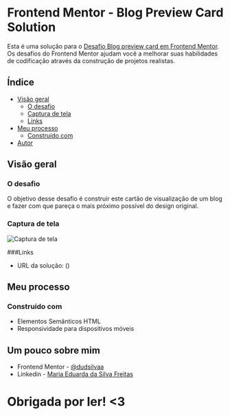 # Frontend Mentor - Blog Preview Card Solution

Esta é uma solução para o [Desafio Blog preview card em Frontend Mentor](https://www.frontendmentor.io/challenges/blog-preview-card-ckPaj01IcS). Os desafios do Frontend Mentor ajudam você a melhorar suas habilidades de codificação através da construção de projetos realistas. 

## Índice

- [Visão geral](#visão-geral)
   - [O desafio](#o-desafio)
   - [Captura de tela](#captura-de-tela)
   - [Links](#links)
- [Meu processo](#meu-processo)
   - [Construído com](#construído-com)
- [Autor](#autor)

## Visão geral

### O desafio

O objetivo desse desafio é construir este cartão de visualização de um blog e fazer com que pareça o mais próximo possível do design original.

### Captura de tela

![Captura de tela](https://github.com/dudsilvaa/Blog-preview-card/assets/138947434/5e667daf-2222-4ddf-a48b-656fc85356a7)

###Links

- URL da solução: ()

## Meu processo

### Construído com

- Elementos Semânticos HTML
- Responsividade para dispositivos móveis

## Um pouco sobre mim

- Frontend Mentor - [@dudsilvaa](https://www.frontendmentor.io/profile/dudsilvaa)
- Linkedin - [Maria Eduarda da Silva Freitas](www.linkedin.com/in/maria-eduarda-da-silva-freitas-9031aa28a)

# Obrigada por ler! <3
